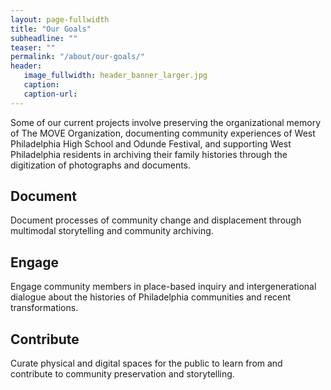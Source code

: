 ```yaml
---
layout: page-fullwidth
title: "Our Goals"
subheadline: ""
teaser: ""
permalink: "/about/our-goals/"
header:
   image_fullwidth: header_banner_larger.jpg
   caption:
   caption-url:
---
```

<p>Some of our current projects involve preserving the organizational memory of The MOVE Organization, documenting community experiences of West Philadelphia High School and Odunde Festival, and supporting West Philadelphia residents in archiving their family histories through the digitization of photographs and documents.</p>

<h2>Document</h2>
<p>Document processes of community change and displacement through multimodal storytelling and community archiving.</p>

<h2>Engage</h2>
<p>Engage community members in place-based inquiry and intergenerational dialogue about the histories of Philadelphia communities and recent transformations.</p>

<h2>Contribute</h2>
<p>Curate physical and digital spaces for the public to learn from and contribute to community preservation and storytelling.</p>
